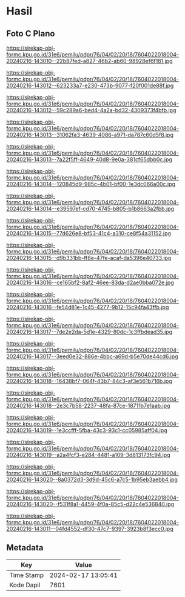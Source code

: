 # Hasil

## Foto C Plano

https://sirekap-obj-formc.kpu.go.id/31e6/pemilu/pdpr/76/04/02/20/18/7604022018004-20240216-143010--22b87fed-a827-46b2-ab60-98928ef6f181.jpg

https://sirekap-obj-formc.kpu.go.id/31e6/pemilu/pdpr/76/04/02/20/18/7604022018004-20240216-143012--623233a7-e230-473b-9077-f20f001de88f.jpg

https://sirekap-obj-formc.kpu.go.id/31e6/pemilu/pdpr/76/04/02/20/18/7604022018004-20240216-143012--59c289a6-bed4-4a2a-bd32-4309373f4bfb.jpg

https://sirekap-obj-formc.kpu.go.id/31e6/pemilu/pdpr/76/04/02/20/18/7604022018004-20240216-143013--31062fa3-4639-4086-a971-da787c60d5f8.jpg

https://sirekap-obj-formc.kpu.go.id/31e6/pemilu/pdpr/76/04/02/20/18/7604022018004-20240216-143013--7a22f5ff-4649-40d8-9e0a-381cf65dbb0c.jpg

https://sirekap-obj-formc.kpu.go.id/31e6/pemilu/pdpr/76/04/02/20/18/7604022018004-20240216-143014--120845d9-985c-4b01-bf00-1e3dc066a00c.jpg

https://sirekap-obj-formc.kpu.go.id/31e6/pemilu/pdpr/76/04/02/20/18/7604022018004-20240216-143014--e39597ef-cd70-4745-b805-b1b8663a2fbb.jpg

https://sirekap-obj-formc.kpu.go.id/31e6/pemilu/pdpr/76/04/02/20/18/7604022018004-20240216-143015--77d626e8-bf53-41c4-a310-ce8f54a31152.jpg

https://sirekap-obj-formc.kpu.go.id/31e6/pemilu/pdpr/76/04/02/20/18/7604022018004-20240216-143015--d9b331bb-ff8e-47fe-acaf-da5396e40733.jpg

https://sirekap-obj-formc.kpu.go.id/31e6/pemilu/pdpr/76/04/02/20/18/7604022018004-20240216-143016--ce165bf2-8af2-46ee-83da-d2ae0bba072e.jpg

https://sirekap-obj-formc.kpu.go.id/31e6/pemilu/pdpr/76/04/02/20/18/7604022018004-20240216-143016--fe54d81e-1c45-4277-9b12-15c94fa43ffb.jpg

https://sirekap-obj-formc.kpu.go.id/31e6/pemilu/pdpr/76/04/02/20/18/7604022018004-20240216-143017--7de2e2da-5d1e-4329-80dc-1c3ffbdead35.jpg

https://sirekap-obj-formc.kpu.go.id/31e6/pemilu/pdpr/76/04/02/20/18/7604022018004-20240216-143017--3eed0e32-886e-4bbc-a69d-b5e70de44cd6.jpg

https://sirekap-obj-formc.kpu.go.id/31e6/pemilu/pdpr/76/04/02/20/18/7604022018004-20240216-143018--16438bf7-064f-43b7-84c3-af3e561b716b.jpg

https://sirekap-obj-formc.kpu.go.id/31e6/pemilu/pdpr/76/04/02/20/18/7604022018004-20240216-143018--2e3c7b58-2237-48fa-87ce-18711b7e1aab.jpg

https://sirekap-obj-formc.kpu.go.id/31e6/pemilu/pdpr/76/04/02/20/18/7604022018004-20240216-143019--1e3ccfff-5fba-43c3-93c1-cc05985aff04.jpg

https://sirekap-obj-formc.kpu.go.id/31e6/pemilu/pdpr/76/04/02/20/18/7604022018004-20240216-143019--a2a4fcf3-e284-4481-a109-3d813173fc94.jpg

https://sirekap-obj-formc.kpu.go.id/31e6/pemilu/pdpr/76/04/02/20/18/7604022018004-20240216-143020--8a0372d3-3d9d-45c6-a7c5-1b95eb3aebb4.jpg

https://sirekap-obj-formc.kpu.go.id/31e6/pemilu/pdpr/76/04/02/20/18/7604022018004-20240216-143020--f531f8a1-4459-4f0a-85c5-d22c4e536840.jpg

https://sirekap-obj-formc.kpu.go.id/31e6/pemilu/pdpr/76/04/02/20/18/7604022018004-20240216-143011--04fd4552-df30-47c7-9397-3923b8f3ecc0.jpg


## Metadata

| Key        | Value               |
| ---------- | ------------------- |
| Time Stamp | 2024-02-17 13:05:41 |
| Kode Dapil | 7601                |



